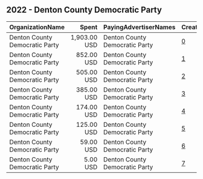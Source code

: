 ## 2022 - Denton County Democratic Party 
|OrganizationName|Spent|PayingAdvertiserNames|CreativeUrls|Impressions|Genders|AgeBrackets|CountryCodes|BillingAddresses|CandidateBallotInformation|
|:---|---:|:---|:---|---:|:---|:---|:---|:---|:---|
|Denton County Democratic Party|1,903.00 USD|Denton County Democratic Party|[0](https://www.snap.com/political-ads/asset/73a568298333396fabc0a6559bb1510989aed47c60babbf5b223fccf4e15bde4?mediaType=mp4)|100,369|FEMALE|18-45|united states|US|Vote For Safe Pregnancies|
|Denton County Democratic Party|852.00 USD|Denton County Democratic Party|[1](https://www.snap.com/political-ads/asset/9345f51c2ea440f2849f118c1205b44b7d8463789c8c58d716626e759e662045?mediaType=mp4)|144,786||18-40|united states|US||
|Denton County Democratic Party|505.00 USD|Denton County Democratic Party|[2](https://www.snap.com/political-ads/asset/b38307772343f9fdf952c95c2c8d3a9713f12ccf7353bcbebbb2585be30d16c9?mediaType=mp4)|37,495||18-35|united states|US|Denton County Democrats|
|Denton County Democratic Party|385.00 USD|Denton County Democratic Party|[3](https://www.snap.com/political-ads/asset/5f54679889758bb7aff9956e4c0228e9becfdb391d09042751b74b8898f0d86a?mediaType=mp4)|31,078||18-35|united states|US|Denton County Democrats|
|Denton County Democratic Party|174.00 USD|Denton County Democratic Party|[4](https://www.snap.com/political-ads/asset/8822d0dbb0a271a3dbcbbceca697dd4f25dbaad45b138e29ec20b1941eff4e5f?mediaType=mp4)|9,802||18-35|united states|US|Denton County Democrats|
|Denton County Democratic Party|125.00 USD|Denton County Democratic Party|[5](https://www.snap.com/political-ads/asset/07f96e162cc04f4cc2da0aa5523aa0e75b59387175eb3f298948c582ee0f8157?mediaType=mp4)|5,133||18-40|united states|US|Vote For Democracy|
|Denton County Democratic Party|59.00 USD|Denton County Democratic Party|[6](https://www.snap.com/political-ads/asset/24220d8c94d4ad6fd38445ff212bb2b3c00264a98396c8b6cbf241af1e4c6cd0?mediaType=mp4)|12,338||18-35|united states|US||
|Denton County Democratic Party|5.00 USD|Denton County Democratic Party|[7](https://www.snap.com/political-ads/asset/ce36aabfe2fe28dfb21f170e20e4a2c0e2f0eb62e5c9b5bab80f9855f84d8378?mediaType=mp4)|1,052||18-35|united states|US||
